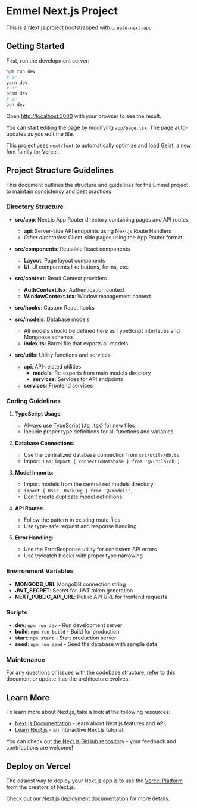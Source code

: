 # Emmel Next.js Project

This is a [Next.js](https://nextjs.org) project bootstrapped with [`create-next-app`](https://nextjs.org/docs/app/api-reference/cli/create-next-app).

## Getting Started

First, run the development server:

```bash
npm run dev
# or
yarn dev
# or
pnpm dev
# or
bun dev
```

Open [http://localhost:3000](http://localhost:3000) with your browser to see the result.

You can start editing the page by modifying `app/page.tsx`. The page auto-updates as you edit the file.

This project uses [`next/font`](https://nextjs.org/docs/app/building-your-application/optimizing/fonts) to automatically optimize and load [Geist](https://vercel.com/font), a new font family for Vercel.

## Project Structure Guidelines

This document outlines the structure and guidelines for the Emmel project to maintain consistency and best practices.

### Directory Structure

- **src/app**: Next.js App Router directory containing pages and API routes
  - **api**: Server-side API endpoints using Next.js Route Handlers
  - *Other directories*: Client-side pages using the App Router format

- **src/components**: Reusable React components
  - **Layout**: Page layout components
  - **UI**: UI components like buttons, forms, etc.

- **src/context**: React Context providers
  - **AuthContext.tsx**: Authentication context
  - **WindowContext.tsx**: Window management context

- **src/hooks**: Custom React hooks

- **src/models**: Database models
  - All models should be defined here as TypeScript interfaces and Mongoose schemas
  - **index.ts**: Barrel file that exports all models

- **src/utils**: Utility functions and services
  - **api**: API-related utilities
    - **models**: Re-exports from main models directory
    - **services**: Services for API endpoints
  - **services**: Frontend services

### Coding Guidelines

1. **TypeScript Usage**:
   - Always use TypeScript (.ts, .tsx) for new files
   - Include proper type definitions for all functions and variables

2. **Database Connections**:
   - Use the centralized database connection from `src/utils/db.ts`
   - Import it as: `import { connectToDatabase } from '@/utils/db';`

3. **Model Imports**:
   - Import models from the centralized models directory:
   - `import { User, Booking } from '@/models';`
   - Don't create duplicate model definitions

4. **API Routes**:
   - Follow the pattern in existing route files
   - Use type-safe request and response handling

5. **Error Handling**:
   - Use the ErrorResponse utility for consistent API errors
   - Use try/catch blocks with proper type narrowing

### Environment Variables

- **MONGODB_URI**: MongoDB connection string
- **JWT_SECRET**: Secret for JWT token generation
- **NEXT_PUBLIC_API_URL**: Public API URL for frontend requests

### Scripts

- **dev**: `npm run dev` - Run development server
- **build**: `npm run build` - Build for production
- **start**: `npm start` - Start production server
- **seed**: `npm run seed` - Seed the database with sample data

### Maintenance

For any questions or issues with the codebase structure, refer to this document or update it as the architecture evolves.

## Learn More

To learn more about Next.js, take a look at the following resources:

- [Next.js Documentation](https://nextjs.org/docs) - learn about Next.js features and API.
- [Learn Next.js](https://nextjs.org/learn) - an interactive Next.js tutorial.

You can check out [the Next.js GitHub repository](https://github.com/vercel/next.js) - your feedback and contributions are welcome!

## Deploy on Vercel

The easiest way to deploy your Next.js app is to use the [Vercel Platform](https://vercel.com/new?utm_medium=default-template&filter=next.js&utm_source=create-next-app&utm_campaign=create-next-app-readme) from the creators of Next.js.

Check out our [Next.js deployment documentation](https://nextjs.org/docs/app/building-your-application/deploying) for more details.
